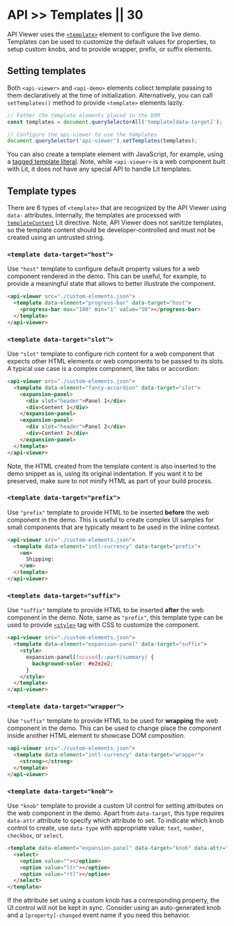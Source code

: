 # API >> Templates || 30

API Viewer uses the [`<template>`](https://developer.mozilla.org/en-US/docs/Web/HTML/Element/template) element to configure the live demo.
Templates can be used to customize the default values for properties, to setup custom knobs, and to provide wrapper, prefix, or suffix elements.

## Setting templates

Both `<api-viewer>` and `<api-demo>` elements collect template passing to them declaratively at the time of initialization.
Alternatively, you can call `setTemplates()` method to provide `<template>` elements lazily.

```js
// Father the template elements placed in the DOM
const templates = document.querySelectorAll('template[data-target]');

// Configure the api-viewer to use the templates
document.querySelector('api-viewer').setTemplates(templates);
```

You can also create a template element with JavaScript, for example, using a [tagged template literal](https://developer.mozilla.org/en-US/docs/Web/JavaScript/Reference/Template_literals#tagged_templates).
Note, while `<api-viewer>` is a web component built with Lit, it does not have any special API to handle Lit templates.

## Template types

There are 6 types of `<template>` that are recognized by the API Viewer using `data-` attributes.
Internally, the templates are processed with [`templateContent`](https://lit.dev/docs/templates/directives/#templatecontent) Lit directive.
Note, API Viewer does not sanitize templates, so the template content should be developer-controlled and must not be created using an untrusted string.

### `<template data-target="host">`

Use `"host"` template to configure default property values for a web component rendered in the demo.
This can be useful, for example, to provide a meaningful state that allows to better illustrate the component.

```html
<api-viewer src="./custom-elements.json">
  <template data-element="progress-bar" data-target="host">
    <progress-bar max="100" min="1" value="50"></progress-bar>
  </template>
</api-viewer>
```

### `<template data-target="slot">`

Use `"slot"` template to configure rich content for a web component that expects other HTML elements or web components to be passed to its slots.
A typical use case is a complex component, like tabs or accordion:

```html
<api-viewer src="./custom-elements.json">
  <template data-element="fancy-accordion" data-target="slot">
    <expansion-panel>
      <div slot="header">Panel 1</div>
      <div>Content 1</div>
    </expansion-panel>
    <expansion-panel>
      <div slot="header">Panel 2</div>
      <div>Content 2</div>
    </expansion-panel>
  </template>
</api-viewer>
```

Note, the HTML created from the template content is also inserted to the demo snippet as is, using its original indentation.
If you want it to be preserved, make sure to not minify HTML as part of your build process.

### `<template data-target="prefix">`

Use `"prefix"` template to provide HTML to be inserted **before** the web component in the demo.
This is useful to create complex UI samples for small components that are typically meant to be used in the inline context.

```html
<api-viewer src="./custom-elements.json">
  <template data-element="intl-currency" data-target="prefix">
    <em>
      Shipping:
    </em>
  </template>
</api-viewer>
```

### `<template data-target="suffix">`

Use `"suffix"` template to provide HTML to be inserted **after** the web component in the demo.
Note, same as `"prefix"`, this template type can be used to provide [`<style>`](https://github.com/web-padawan/api-viewer-element/issues/45#issuecomment-677458882) tag with CSS to customize the component.

```html
<api-viewer src="./custom-elements.json">
  <template data-element="expansion-panel" data-target="suffix">
    <style>
      expansion-panel[focused]::part(summary) {
        background-color: #e2e2e2;
      }
    </style>
  </template>
</api-viewer>
```

### `<template data-target="wrapper">`

Use `"suffix"` template to provide HTML to be used for **wrapping** the web component in the demo.
This can be used to change place the component inside another HTML element to showcase DOM composition.

```html
<api-viewer src="./custom-elements.json">
  <template data-element="intl-currency" data-target="wrapper">
    <strong></strong>
  </template>
</api-viewer>
```

### `<template data-target="knob">`

Use `"knob"` template to provide a custom UI control for setting attributes on the web component in the demo.
Apart from `data-target`, this type requires `data-attr` attribute to specify which attribute to set.
To indicate which knob control to create, use `data-type` with appropriate value: `text`, `number`, `checkbox`, or `select`.

```html
<template data-element="expansion-panel" data-target="knob" data-attr="dir" data-type="select">
  <select>
    <option value=""></option>
    <option value="ltr"></option>
    <option value="rtl"></option>
  </select>
</template>
```

If the attribute set using a custom knob has a corresponding property, the UI control will not be kept in sync.
Consider using an auto-generated knob and a `[property]-changed` event name if you need this behavior.
